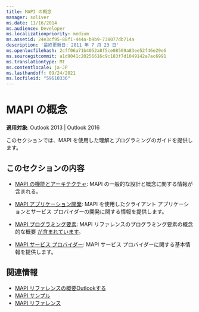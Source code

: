 ```yaml
---
title: MAPI の概念
manager: soliver
ms.date: 11/16/2014
ms.audience: Developer
ms.localizationpriority: medium
ms.assetid: 24e3cf95-88f1-444a-b9b9-738077db714a
description: '最終更新日: 2011 年 7 月 23 日'
ms.openlocfilehash: 2cff06a71b4052a8f5ce08509a83ee52f46e29e6
ms.sourcegitcommit: a1d9041c20256616c9c183f7d1049142a7ac6991
ms.translationtype: MT
ms.contentlocale: ja-JP
ms.lasthandoff: 09/24/2021
ms.locfileid: "59610336"
---
```

# <a name="mapi-concepts"></a>MAPI の概念

**適用対象**: Outlook 2013 | Outlook 2016 
  
このセクションでは、MAPI を使用した理解とプログラミングのガイドを提供します。
  
## <a name="in-this-section"></a>このセクションの内容

- [MAPI の機能とアーキテクチャ](mapi-features-and-architecture.md): MAPI の一般的な設計と概念に関する情報が含まれる。
    
- [MAPI アプリケーション開発](mapi-application-development.md): MAPI を使用したクライアント アプリケーションとサービス プロバイダーの開発に関する情報を提供します。
    
- [MAPI プログラミング要素](mapi-programming-elements.md): MAPI リファレンスのプログラミング要素の概念的な概要 [が含まれています](mapi-reference.md)。
    
- [MAPI サービス プロバイダー](mapi-service-providers.md): MAPI サービス プロバイダーに関する基本情報を提供します。
    
## <a name="related-sections"></a>関連情報

- [MAPI リファレンスの概要Outlookする](getting-started-with-the-outlook-mapi-reference.md)
- [MAPI サンプル](mapi-samples.md)
- [MAPI リファレンス](mapi-reference.md)
  


